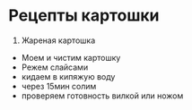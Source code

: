 # Рецепты картошки

1. Жареная картошка
- Моем и чистим картошку
- Режем слайсами
- кидаем в кипяжую воду
- через 15мин солим
- проверяем готовность вилкой или ножом
